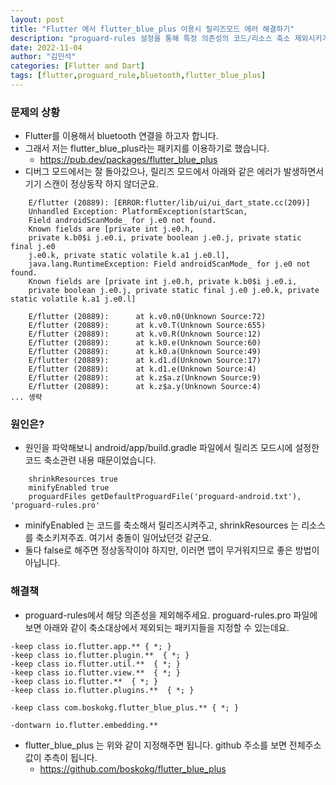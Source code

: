 ```yaml
---
layout: post
title: "Flutter 에서 flutter_blue_plus 이용시 릴리즈모드 에러 해결하기"
description: "proguard-rules 설정을 통해 특정 의존성의 코드/리소스 축소 제외시키기"
date: 2022-11-04
author: "김민석"
categories: [Flutter and Dart]
tags: [flutter,proguard_rule,bluetooth,flutter_blue_plus]
---
```

### 문제의 상황

- Flutter를 이용해서 bluetooth 연결을 하고자 합니다.
- 그래서 저는 flutter_blue_plus라는 패키지를 이용하기로 했습니다. 
  - https://pub.dev/packages/flutter_blue_plus
- 디버그 모드에서는 잘 돌아갔으나, 릴리즈 모드에서 아래와 같은 에러가 발생하면서 기기 스캔이 정상동작 하지 않더군요.
```
    E/flutter (20889): [ERROR:flutter/lib/ui/ui_dart_state.cc(209)] 
    Unhandled Exception: PlatformException(startScan, 
    Field androidScanMode_ for j.e0 not found. 
    Known fields are [private int j.e0.h, 
    private k.b0$i j.e0.i, private boolean j.e0.j, private static final j.e0 
    j.e0.k, private static volatile k.a1 j.e0.l], 
    java.lang.RuntimeException: Field androidScanMode_ for j.e0 not found. 
    Known fields are [private int j.e0.h, private k.b0$i j.e0.i, 
    private boolean j.e0.j, private static final j.e0 j.e0.k, private static volatile k.a1 j.e0.l]

    E/flutter (20889):      at k.v0.n0(Unknown Source:72)
    E/flutter (20889):      at k.v0.T(Unknown Source:655)
    E/flutter (20889):      at k.v0.R(Unknown Source:12)
    E/flutter (20889):      at k.k0.e(Unknown Source:60)
    E/flutter (20889):      at k.k0.a(Unknown Source:49)
    E/flutter (20889):      at k.d1.d(Unknown Source:17)
    E/flutter (20889):      at k.d1.e(Unknown Source:4)
    E/flutter (20889):      at k.z$a.z(Unknown Source:9)
    E/flutter (20889):      at k.z$a.y(Unknown Source:4)
... 생략
```

### 원인은? 

- 원인을 파악해보니 android/app/build.gradle 파일에서 릴리즈 모드시에 설정한 코드 축소관련 내용 때문이었습니다.
```
    shrinkResources true
    minifyEnabled true
    proguardFiles getDefaultProguardFile('proguard-android.txt'), 'proguard-rules.pro'       
``` 
- minifyEnabled 는 코드를 축소해서 릴리즈시켜주고, shrinkResources 는 리소스를 축소키져주죠. 여기서 충돌이 일어났던것 같군요.
- 둘다 false로 해주면 정상동작이야 하지만, 이러면 앱이 무거워지므로 좋은 방법이 아닙니다.
   
 
### 해결책

- proguard-rules에서 해당 의존성을 제외해주세요. proguard-rules.pro 파일에 보면 아래와 같이 축소대상에서 제외되는 패키지들을 지정할 수 있는데요.

```
-keep class io.flutter.app.** { *; }
-keep class io.flutter.plugin.**  { *; }
-keep class io.flutter.util.**  { *; }
-keep class io.flutter.view.**  { *; }
-keep class io.flutter.**  { *; }
-keep class io.flutter.plugins.**  { *; }

-keep class com.boskokg.flutter_blue_plus.** { *; }

-dontwarn io.flutter.embedding.**
```

- flutter_blue_plus 는 위와 같이 지정해주면 됩니다. github 주소를 보면 전체주소 값이 추측이 됩니다.
  - https://github.com/boskokg/flutter_blue_plus